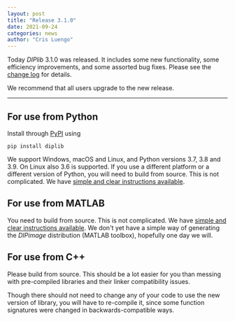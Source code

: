 ```yaml
---
layout: post
title: "Release 3.1.0"
date: 2021-09-24
categories: news
author: "Cris Luengo"
---
```


Today *DIPlib* 3.1.0 was released. It includes some new functionality, some efficiency improvements,
and some assorted bug fixes. Please see the [change log](/changelogs/diplib_3.1.0.html) for details.

We recommend that all users upgrade to the new release.

---

## For use from Python

Install through [PyPI](https://pypi.org/project/diplib/) using

    pip install diplib

We support Windows, macOS and Linux, and Python versions 3.7, 3.8 and 3.9. On Linux also 3.6 is
supported. If you use a different platform or a different version of Python, you will need to build
from source. This is not complicated. We have
[simple and clear instructions available](https://github.com/DIPlib/diplib/blob/master/INSTALL.md).

## For use from MATLAB

You need to build from source. This is not complicated. We have
[simple and clear instructions available](https://github.com/DIPlib/diplib/blob/master/INSTALL.md).
We don't yet have a simple way of generating the *DIPimage* distribution (MATLAB toolbox), hopefully
one day we will.

## For use from C++

Please build from source. This should be a lot easier for you than messing
with pre-compiled libraries and their linker compatibility issues.

Though there should not need to change any of your code to use the new version of library,
you will have to re-compile it, since some function signatures were changed in backwards-compatible ways.
